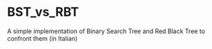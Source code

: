 # BST_vs_RBT
A simple implementation of Binary Search Tree and Red Black Tree to confront them (in Italian)
